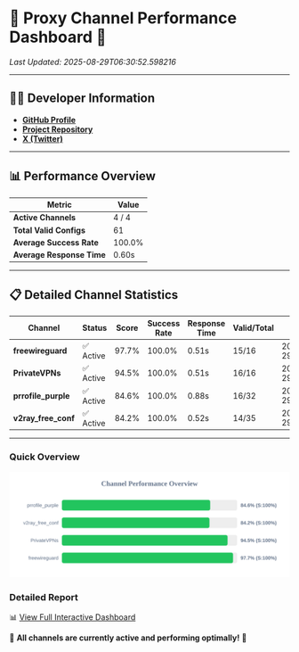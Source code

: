 # 🌟 Proxy Channel Performance Dashboard 🌟

_Last Updated: 2025-08-29T06:30:52.598216_

---

## 👩‍💻 Developer Information

- **[GitHub Profile](https://github.com/4n0nymou3)**  
- **[Project Repository](https://github.com/4n0nymou3/multi-proxy-config-fetcher)**  
- **[X (Twitter)](https://x.com/4n0nymou3)**  

---

## 📊 Performance Overview

| Metric                | Value       |
|-----------------------|-------------|
| **Active Channels**   | 4 / 4       |
| **Total Valid Configs** | 61          |
| **Average Success Rate** | 100.0%      |
| **Average Response Time** | 0.60s       |

---

## 📋 Detailed Channel Statistics

| Channel          | Status     | Score  | Success Rate | Response Time | Valid/Total | Last Success               |
|------------------|------------|--------|--------------|---------------|-------------|----------------------------|
| **freewireguard**  | ✅ Active  | 97.7%  | 100.0% | 0.51s         | 15/16       | 2025-08-29T06:30:52.596295 |
| **PrivateVPNs**  | ✅ Active  | 94.5%  | 100.0% | 0.51s         | 16/16       | 2025-08-29T06:30:52.056712 |
| **prrofile_purple**  | ✅ Active  | 84.6%  | 100.0% | 0.88s         | 16/32       | 2025-08-29T06:30:50.943435 |
| **v2ray_free_conf**  | ✅ Active  | 84.2%  | 100.0% | 0.52s         | 14/35       | 2025-08-29T06:30:51.506293 |

---

### Quick Overview
<div align="center">
  <a href="https://raw.githubusercontent.com/nullluser/NullRepo/refs/heads/main/assets/channel_stats_chart.svg">
    <img src="https://raw.githubusercontent.com/nullluser/NullRepo/refs/heads/main/assets/channel_stats_chart.svg" alt="Source Performance Statistics" width="800">
  </a>
</div>

### Detailed Report
📊 [View Full Interactive Dashboard](https://htmlpreview.github.io/?https://github.com/nullluser/NullRepo/blob/main/assets/performance_report.html)

🎉 **All channels are currently active and performing optimally!** 🎉
